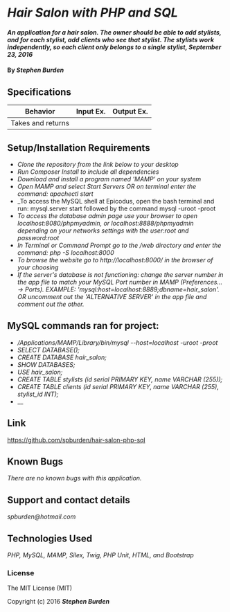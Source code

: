 # _Hair Salon with PHP and SQL_

#### _An application for a hair salon. The owner should be able to add stylists, and for each stylist, add clients who see that stylist. The stylists work independently, so each client only belongs to a single stylist, September 23, 2016_

#### By _**Stephen Burden**_

## Specifications
| Behavior | Input Ex. | Output Ex. |
| --- | --- | --- |
| Takes and returns |   |   |

## Setup/Installation Requirements
* _Clone the repository from the link below to your desktop_
* _Run Composer Install to include all dependencies_
* _Download and install a program named 'MAMP' on your system_
* _Open MAMP and select Start Servers OR on terminal enter the command: apachectl start_
* _To access the MySQL shell at Epicodus, open the bash terminal and run: mysql.server start followed by the command mysql -uroot -proot
* _To access the database admin page use your browser to open localhost:8080/phpmyadmin, or localhost:8888/phpmyadmin depending on your networks settings with the user:root and password:root_
* _In Terminal or Command Prompt go to the /web directory and enter the command: php -S localhost:8000_
* _To browse the website go to http://localhost:8000/ in the browser of your choosing_
* _If the server's database is not functioning: change the server number in the app file to match your MySQL Port number in MAMP (Preferences... -> Ports). EXAMPLE: 'mysql:host=localhost:8889;dbname=hair_salon'. OR uncomment out the 'ALTERNATIVE SERVER' in the app file and comment out the other._

## MySQL commands ran for project:
* _/Applications/MAMP/Library/bin/mysql --host=localhost -uroot -proot_
* _SELECT DATABASE();_
* _CREATE DATABASE hair_salon;_
* _SHOW DATABASES;_
* _USE hair_salon;_
* _CREATE TABLE stylists (id serial PRIMARY KEY, name VARCHAR (255));_
* _CREATE TABLE clients (id serial PRIMARY KEY, name VARCHAR (255), stylist_id INT);_
* __

## Link
https://github.com/spburden/hair-salon-php-sql

## Known Bugs
_There are no known bugs with this application._

## Support and contact details
_spburden@hotmail.com_

## Technologies Used
_PHP, MySQL, MAMP, Silex, Twig, PHP Unit, HTML, and Bootstrap_

### License
The MIT License (MIT)

Copyright (c) 2016 **_Stephen Burden_**
